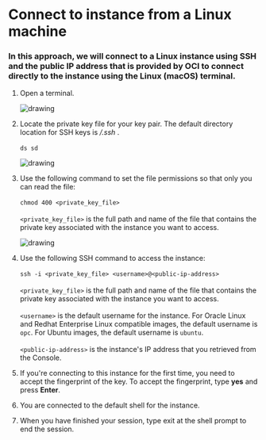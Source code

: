 # Connect to instance from a Linux machine

### In this approach, we will connect to a Linux instance using SSH and the public IP address that is provided by OCI to connect directly to the instance using the Linux (macOS) terminal.


1. Open a terminal.
    
    ![drawing](../SS/ssh_cloud_shell/.png)

2. Locate the private key file for your key pair. The default directory location for SSH keys is *<your-home-directory>/.ssh* . 
    <br><br>
    ``ds sd ``
    
    ![drawing](../SS/ssh_cloud_shell/.png)

3. Use the following command to set the file permissions so that only you can read the file:
    <br><br>
    ``chmod 400 <private_key_file>``
    <br><br>
    ``<private_key_file>`` is the full path and name of the file that contains the private key associated with the instance you want to access.
    
    ![drawing](../SS/ssh_cloud_shell/.png)

4. Use the following SSH command to access the instance:
    <br><br>
    ``ssh -i <private_key_file> <username>@<public-ip-address>``
    <br><br>
    ``<private_key_file>`` is the full path and name of the file that contains the private key associated with the instance you want to access.
    <br><br>
    ``<username>`` is the default username for the instance. For Oracle Linux and Redhat Enterprise Linux compatible images, the default username is ```opc```. For Ubuntu images, the default username is ```ubuntu```.
    <br><br>
    ``<public-ip-address>`` is the instance's IP address that you retrieved from the Console.
5. If you're connecting to this instance for the first time, you need to accept the fingerprint of the key. To accept the fingerprint, type **yes** and press **Enter**.
6. You are connected to the default shell for the instance.
7. When you have finished your session, type exit at the shell prompt to end the session.




